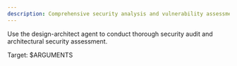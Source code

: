 ```yaml
---
description: Comprehensive security analysis and vulnerability assessment
---
```


Use the design-architect agent to conduct thorough security audit and architectural security assessment.

Target: $ARGUMENTS